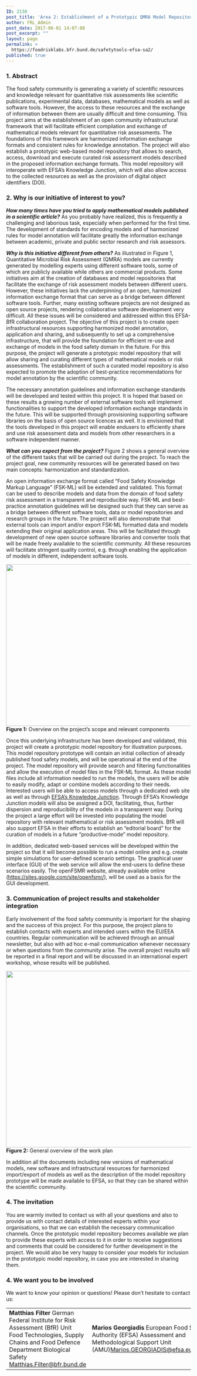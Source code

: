 ```yaml
---
ID: 2130
post_title: 'Area 2: Establishment of a Prototypic QMRA Model Repository'
author: FRL_Admin
post_date: 2017-06-01 14:07:08
post_excerpt: ""
layout: page
permalink: >
  https://foodrisklabs.bfr.bund.de/safetytools-efsa-sa2/
published: true
---
```

<h3>1. Abstract</h3>
The food safety community is generating a variety of scientific resources and knowledge relevant for quantitative risk assessments like scientific publications, experimental data, databases, mathematical models as well as software tools. However, the access to these resources and the exchange of information between them are usually difficult and time consuming. This project aims at the establishment of an open community infrastructural framework that will facilitate efficient compilation and exchange of mathematical models relevant for quantitative risk assessments. The foundations of this framework are harmonized information exchange formats and consistent rules for knowledge annotation. The project will also establish a prototypic web-based model repository that allows to search, access, download and execute curated risk assessment models described in the proposed information exchange formats. This model repository will interoperate with EFSA’s Knowledge Junction, which will also allow access to the collected resources as well as the provision of digital object identifiers (DOI).
<h3>2. Why is our initiative of interest to you?</h3>
<em><strong>How many times have you tried to apply mathematical models published in a scientific article?</strong></em>
As you probably have realized, this is frequently a challenging and laborious task, especially when performed for the first time. The development of standards for encoding models and of harmonized rules for model annotation will facilitate greatly the information exchange between academic, private and public sector research and risk assessors.

<em><strong>Why is this initiative different from others?</strong></em>
As illustrated in Figure 1, Quantitative Microbial Risk Assessment (QMRA) models are currently generated by modelling experts using different software tools, some of which are publicly available while others are commercial products. Some initiatives aim at the creation of databases and model repositories that facilitate the exchange of risk assessment models between different users. However, these initiatives lack the underpinning of an open, harmonized information exchange format that can serve as a bridge between different software tools. Further, many existing software projects are not designed as open source projects, rendering collaborative software development very difficult. All these issues will be considered and addressed within this EFSA-BfR collaboration project. The objective of this project is to create open infrastructural resources supporting harmonized model annotation, application and sharing, and subsequently to set up a comprehensive infrastructure, that will provide the foundation for efficient re-use and exchange of models in the food safety domain in the future. For this purpose, the project will generate a prototypic model repository that will allow sharing and curating different types of mathematical models or risk assessments. The establishment of such a curated model repository is also expected to promote the adoption of best-practice recommendations for model annotation by the scientific community.

The necessary annotation guidelines and information exchange standards will be developed and tested within this project. It is hoped that based on these results a growing number of external software tools will implement functionalities to support the developed information exchange standards in the future. This will be supported through provisioning supporting software libraries on the basis of open source licences as well. It is envisioned that the tools developed in this project will enable endusers to efficiently share and use risk assessment data and models from other researchers in a software independent manner.

<em><strong>What can you expect from the project?</strong></em>
Figure 2 shows a general overview of the different tasks that will be carried out during the project. To reach the project goal, new community resources will be generated based on two main concepts: harmonization and standardization.

An open information exchange format called “Food Safety Knowledge Markup Language” (FSK-ML) will be extended and validated. This format can be used to describe models and data from the domain of food safety risk assessment in a transparent and reproducible way. FSK-ML and best-practice annotation guidelines will be designed such that they can serve as a bridge between different software tools, data or model repositories and research groups in the future. The project will also demonstrate that external tools can import and/or export FSK-ML formatted data and models extending their original application areas. This will be facilitated through development of new open source software libraries and converter tools that will be made freely available to the scientific community. All these resources will facilitate stringent quality control, e.g. through enabling the application of models in different, independent software tools.

<img class="aligncenter size-large wp-image-2171" src="https://foodrisklabs.bfr.bund.de/wp-content/uploads/2017/06/SA2_projects-scope-1024x682.png" alt="" width="660" height="440" /><strong>Figure 1:</strong> Overview on the project’s scope and relevant components

Once this underlying infrastructure has been developed and validated, this project will create a prototypic model repository for illustration purposes. This model repository prototype will contain an initial collection of already published food safety models, and will be operational at the end of the project. The model repository will provide search and filtering functionalities and allow the execution of model files in the FSK-ML format. As these model files include all information needed to run the models, the users will be able to easily modify, adapt or combine models according to their needs. Interested users will be able to access models through a dedicated web site as well as through <a href="https://zenodo.org/communities/efsa-kj">EFSA’s Knowledge Junction</a>. Through EFSA’s Knowledge Junction models will also be assigned a DOI, facilitating, thus, further dispersion and reproducibility of the models in a transparent way. During the project a large effort will be invested into populating the model repository with relevant mathematical or risk assessment models. BfR will also support EFSA in their efforts to establish an “editorial board” for the curation of models in a future “productive-mode” model repository.

In addition, dedicated web-based services will be developed within the project so that it will become possible to run a model online and e.g. create simple simulations for user-defined scenario settings. The graphical user interface (GUI) of the web service will allow the end-users to define these scenarios easily. The openFSMR website, already available online (<a href="https://sites.google.com/site/openfsmr/">https://sites.google.com/site/openfsmr/</a>), will be used as a basis for the GUI development.
<h3>3. Communication of project results and stakeholder integration</h3>
Early involvement of the food safety community is important for the shaping and the success of this project. For this purpose, the project plans to establish contacts with experts and intended users within the EU/EEA countries. Regular communication will be achieved through an annual newsletter, but also with ad hoc e-mail communication whenever necessary or when questions from the community arise. The overall project results will be reported in a final report and will be discussed in an international expert workshop, whose results will be published.

<img class="aligncenter size-large wp-image-2173" src="https://foodrisklabs.bfr.bund.de/wp-content/uploads/2017/06/SA2_WorkPlan-1024x745.png" alt="" width="660" height="480" /><strong>Figure 2:</strong> General overview of the work plan

In addition all the documents including new versions of mathematical models, new software and infrastructural resources for harmonized import/export of models as well as the description of the model repository prototype will be made available to EFSA, so that they can be shared within the scientific community.
<h3>4. The invitation</h3>
You are warmly invited to contact us with all your questions and also to provide us with contact details of interested experts within your organisations, so that we can establish the necessary communication channels. Once the prototypic model repository becomes available we plan to provide these experts with access to it in order to receive suggestions and comments that could be considered for further development in the project. We would also be very happy to consider your models for inclusion in the prototypic model repository, in case you are interested in sharing them.
<h3>4. We want you to be involved</h3>
We want to know your opinion or questions!
Please don’t hesitate to contact us:
<table style="height: 216px;" width="653">
<tbody>
<tr>
<td><strong>Matthias Filter</strong>
German Federal Institute for Risk Assessment
(BfR)
Unit Food Technologies, Supply Chains
and Food Defence
Department Biological Safety
<a href="mailto:Matthias.Filter@bfr.bund.de">Matthias.Filter@bfr.bund.de</a></td>
<td><strong>Marios Georgiadis</strong>
European Food Safety Authority
(EFSA)
Assessment and Methodological
Support Unit (AMU)<a href="mailto:Marios.GEORGIADIS@efsa.europa.eu">Marios.GEORGIADIS@efsa.europa.eu</a></td>
</tr>
</tbody>
</table>